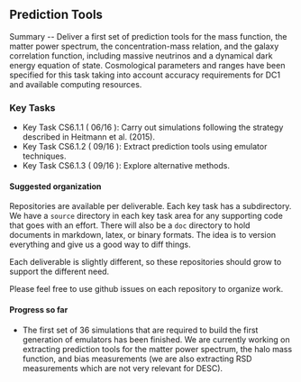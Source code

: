 ##  Prediction Tools

Summary -- Deliver a first set of prediction tools for the mass function, the matter power spectrum, the
concentration-mass relation, and the galaxy correlation function, including massive neutrinos and a dynamical
dark energy equation of state. Cosmological parameters and ranges have been specified for this task taking
into account accuracy requirements for DC1 and available computing resources.

### Key Tasks
* Key Task CS6.1.1 ( 06/16 ): Carry out simulations following the strategy described in
Heitmann et al. (2015).
* Key Task CS6.1.2 ( 09/16 ): Extract prediction tools using emulator techniques.
* Key Task CS6.1.3 ( 09/16 ): Explore alternative methods.

#### Suggested organization
Repositories are available per deliverable.  Each key task has a subdirectory.
We have a `source` directory in each key task area for any supporting
code that goes with an effort.  There will also be a `doc` directory to hold documents in markdown,
latex, or binary formats.  The idea is to version everything and give us a good way to diff things.

Each deliverable is slightly different, so these repositories should grow to support the different need.

Please feel free to use github issues on each repository to organize work.

#### Progress so far
* The first set of 36 simulations that are required to build the first generation of emulators has been finished. We are currently working on extracting prediction tools for the matter power spectrum, the halo mass function, and bias measurements (we are also extracting RSD measurements which are not very relevant for DESC).
